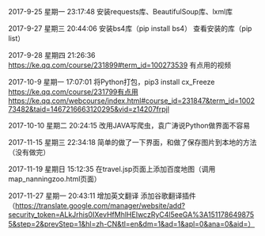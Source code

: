 2017-9-25 星期一 23:17:48
安装requests库、BeautifulSoup库、lxml库

2017-9-27 星期三 20:44:06
安装bs4库（pip install bs4）
查看安装的库（pip list）

2017-9-28 星期四 21:26:36
https://ke.qq.com/course/231899#term_id=100273539
有点用的视频	
	
2017-10-9 星期一 17:07:01
将Python打包，pip3 install cx_Freeze
https://ke.qq.com/course/231799有点用
https://ke.qq.com/webcourse/index.html#course_id=231847&term_id=100273482&taid=1467216663120295&vid=z14207frpjl

2017-10-10 星期二 20:24:15
改用JAVA写爬虫，袁广涛说Python做界面不容易

2017-11-15 星期三 22:34:18
简单的做了一下界面，和做了保存图片到本地的方法（没有做完）

2017-11-19 星期日 15:12:35
在travel.jsp页面上添加百度地图（调用map_nanningzoo.html页面）


2017-11-27 星期一 20:43:11
增加英文翻译
添加谷歌翻译插件（https://translate.google.com/manager/website/add?security_token=ALkJrhis0IXevHfMhlHEIwczRyC4l5eeGA%3A1511786498755&step=2&prevStep=1&hl=zh-CN&tl=en&dm=1&ad=1&apl=0&ana=0&aid=）